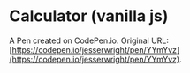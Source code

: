 # Calculator (vanilla js)

A Pen created on CodePen.io. Original URL: [https://codepen.io/jesserwright/pen/YYmYvz](https://codepen.io/jesserwright/pen/YYmYvz).

